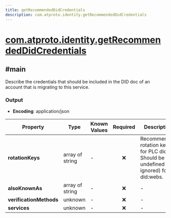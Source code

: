 ```yaml
---
title: getRecommendedDidCredentials
description: com.atproto.identity.getRecommendedDidCredentials
---
```


# [com.atproto.identity.getRecommendedDidCredentials](https://github.com/myConsciousness/atproto.dart/blob/main/lexicons/com/atproto/identity/getRecommendedDidCredentials.json)

## #main

Describe the credentials that should be included in the DID doc of an account that is migrating to this service.

### Output

- **Encoding**: application/json

| Property | Type | Known Values | Required | Description |
| --- | --- | --- | :---: | --- |
| **rotationKeys** | array of string | - | ❌ | Recommended rotation keys for PLC dids. Should be undefined (or ignored) for did:webs. |
| **alsoKnownAs** | array of string | - | ❌ | - |
| **verificationMethods** | unknown | - | ❌ | - |
| **services** | unknown | - | ❌ | - |
